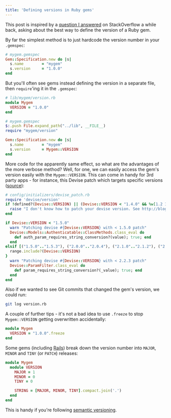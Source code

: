 ```yaml
---
title: 'Defining versions in Ruby gems'
---
```


This post is inspired by a [question I answered](http://stackoverflow.com/questions/7851498/defining-gem-version-in-gemspec/7852090#7852090) on StackOverflow a while back, asking about the best way to define the version of a Ruby gem.

<!-- excerpt -->

By far the simplest method is to just hardcode the version number in your `.gemspec`:

```ruby
# mygem.gemspec
Gem::Specification.new do |s|
  s.name        = "mygem"
  s.version     = "1.0.0"
end
```

But you'll often see gems instead defining the version in a separate file, then `require`'ing it in the `.gemspec`:

```ruby
# lib/mygem/version.rb
module Mygem
  VERSION = "1.0.0"
end

# mygem.gemspec
$:.push File.expand_path("../lib", __FILE__)
require "mygem/version"

Gem::Specification.new do |s|
  s.name        = "mygem"
  s.version     = Mygem::VERSION
end
```

More code for the apparently same effect, so what are the advantages of the more verbose method? Well, for one, we can easily access the gem's version easily with the `Mygem::VERSION`. This can come in handy for 3rd party apps - for instance, this Devise patch which targets specific versions ([source](https://gist.github.com/parndt/4660837)):

```ruby
# config/initializers/devise_patch.rb
require 'devise/version'
if !defined?(Devise::VERSION) || (Devise::VERSION < "1.4.0" && %w[1.2 1.3].all? {|v| !Devise::VERSION.start_with?(v)})
  raise "I don't know how to patch your devise version. See http://blog.plataformatec.com.br/2013/01/security-announcement-devise-v2-2-3-v2-1-3-v2-0-5-and-v1-5-3-released/"
end

if Devise::VERSION < "1.5.0"
  warn "Patching devise #{Devise::VERSION} with < 1.5.0 patch"
  Devise::Models::Authenticatable::ClassMethods.class_eval do
    def auth_param_requires_string_conversion?(value); true; end
  end
elsif [("1.5.0".."1.5.3"), ("2.0.0".."2.0.4"), ("2.1.0".."2.1.2"), ("2.2.0".."2.2.2")].any? { |range|
  range.include?(Devise::VERSION)
}
  warn "Patching devise #{Devise::VERSION} with < 2.2.3 patch"
  Devise::ParamFilter.class_eval do
    def param_requires_string_conversion?(_value); true; end
  end
end
```

Also if we wanted to see Git commits that changed the gem's version, we could run:

```bash
git log version.rb
```

A couple of further tips - it's not a bad idea to use `.freeze` to stop `Mygem::VERSION` getting overwritten accidentally:

```ruby
module Mygem
  VERSION = "1.0.0".freeze
end
```

Some gems (including [Rails](https://github.com/rails/rails/blob/master/version.rb)) break down the version number into `MAJOR`, `MINOR` and `TINY` (or `PATCH`) releases:

```ruby
module Mygem
  module VERSION
    MAJOR = 1
    MINOR = 0
    TINY = 0

    STRING = [MAJOR, MINOR, TINY].compact.join('.')
  end
end
```

This is handy if you're following [semantic versioning](http://semver.org/).
